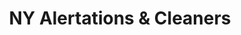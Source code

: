 ---
title: "NY Alertations & Cleaners"
url: /syracuse/ny-alertations-und-cleaners/
shop: Friseur
---